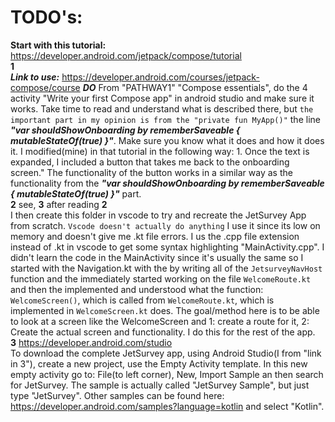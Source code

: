 # TODO's:
  **Start with this tutorial:**
  https://developer.android.com/jetpack/compose/tutorial <br>
  **1** <br>
    ***Link to use:***
    https://developer.android.com/courses/jetpack-compose/course
    ***DO*** From "PATHWAY1" "Compose essentials", do the 4 activity "Write your first Compose app" in android studio and make sure it works. Take time to read and understand what is described there, but `the important part in my opinion is from the "private fun MyApp()"` the line ***"var shouldShowOnboarding by rememberSaveable { mutableStateOf(true) }"***. Make sure you know what it does and how it does it. I modified(mine) in that tutorial in the following way:
     1. Once the text is expanded, I included a button that takes me back to the onboarding screen." The functionality of the button works in a similar way as the functionality from the ***"var shouldShowOnboarding by rememberSaveable { mutableStateOf(true) }"*** part. <br>
  **2** see, **3** after reading **2**<br>
  I then create this folder in vscode to try and recreate the JetSurvey App from scratch. `Vscode doesn't actually do anything` I use it since its low on memory and doesn't give me .kt file errors. I us the .cpp file extension instead of .kt in vscode to get some syntax highlighting "MainActivity.cpp".
  I didn't learn the code in the MainActivity since it's usually the same so I started with the Navigation.kt with the by writing all of the `JetsurveyNavHost` function and the immediately started working on the file `WelcomeRoute.kt` and then the implemented and understood what the function: `WelcomeScreen()`, which is called from `WelcomeRoute.kt`, which is implemented in `WelcomeScreen.kt` does. The goal/method here is to be able to look at a screen like the WelcomeScreen and 1: create a route for it, 2: Create the actual screen and functionality. I do this for the rest of the app. <br>
  **3** https://developer.android.com/studio<br>
  To download the complete JetSurvey app, using Android Studio(I from "link in 3"), create a new project, use the Empty Activity template. In this new empty activity go to: File(to left corner), New, Import Sample an then search for JetSurvey. The sample is actually called "JetSurvey Sample", but just type "JetSurvey". Other samples can be found here:
  https://developer.android.com/samples?language=kotlin
  and select "Kotlin".  
